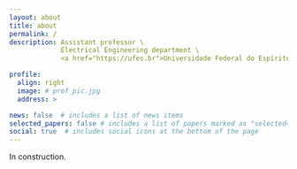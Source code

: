 ```yaml
---
layout: about
title: about
permalink: /
description: Assistant professor \
             Electrical Engineering department \
             <a href="https://ufes.br">Universidade Federal do Espírito Santo</a>

profile:
  align: right
  image: # prof_pic.jpg
  address: >

news: false  # includes a list of news items
selected_papers: false # includes a list of papers marked as "selected={true}"
social: true  # includes social icons at the bottom of the page
---
```


In construction.

